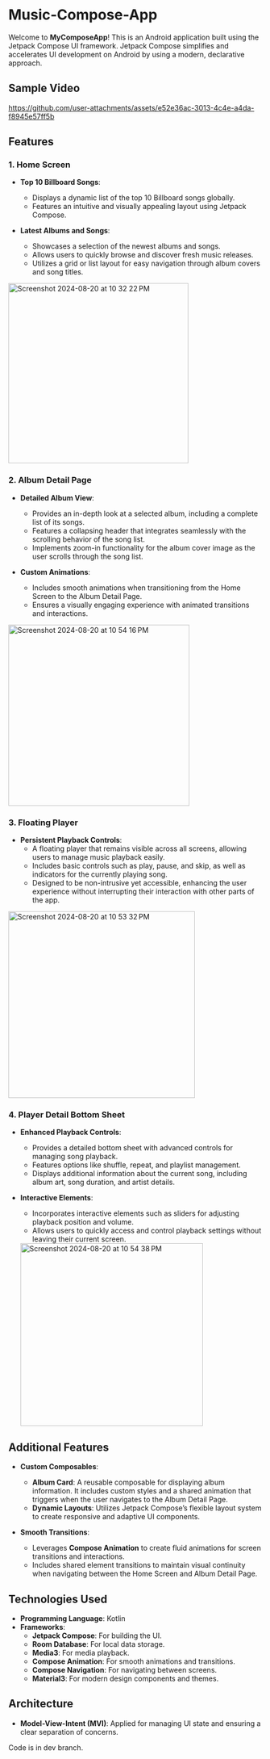 # Music-Compose-App

Welcome to **MyComposeApp**! This is an Android application built using the Jetpack Compose UI framework. Jetpack Compose simplifies and accelerates UI development on Android by using a modern, declarative approach.

## Sample Video

https://github.com/user-attachments/assets/e52e36ac-3013-4c4e-a4da-f8945e57ff5b

## Features

### 1. Home Screen

- **Top 10 Billboard Songs**: 
  - Displays a dynamic list of the top 10 Billboard songs globally. 
  - Features an intuitive and visually appealing layout using Jetpack Compose.

- **Latest Albums and Songs**: 
  - Showcases a selection of the newest albums and songs.
  - Allows users to quickly browse and discover fresh music releases.
  - Utilizes a grid or list layout for easy navigation through album covers and song titles.
  
 <img width="357" alt="Screenshot 2024-08-20 at 10 32 22 PM" src="https://github.com/user-attachments/assets/bd854ba6-f0ee-4452-8672-58f4eb734f8e">

### 2. Album Detail Page

- **Detailed Album View**:
  - Provides an in-depth look at a selected album, including a complete list of its songs.
  - Features a collapsing header that integrates seamlessly with the scrolling behavior of the song list.
  - Implements zoom-in functionality for the album cover image as the user scrolls through the song list.

- **Custom Animations**:
  - Includes smooth animations when transitioning from the Home Screen to the Album Detail Page.
  - Ensures a visually engaging experience with animated transitions and interactions.

<img width="359" alt="Screenshot 2024-08-20 at 10 54 16 PM" src="https://github.com/user-attachments/assets/0139fbc5-3349-41c8-9256-f1a5461e7135">

### 3. Floating Player

- **Persistent Playback Controls**:
  - A floating player that remains visible across all screens, allowing users to manage music playback easily.
  - Includes basic controls such as play, pause, and skip, as well as indicators for the currently playing song.
  - Designed to be non-intrusive yet accessible, enhancing the user experience without interrupting their interaction with other parts of the app.

 <img width="370" alt="Screenshot 2024-08-20 at 10 53 32 PM" src="https://github.com/user-attachments/assets/933239c2-a8c2-4e17-8e1f-52ac1414af6f">

### 4. Player Detail Bottom Sheet

- **Enhanced Playback Controls**:
  - Provides a detailed bottom sheet with advanced controls for managing song playback.
  - Features options like shuffle, repeat, and playlist management.
  - Displays additional information about the current song, including album art, song duration, and artist details.

- **Interactive Elements**:
  - Incorporates interactive elements such as sliders for adjusting playback position and volume.
  - Allows users to quickly access and control playback settings without leaving their current screen.

  <img width="362" alt="Screenshot 2024-08-20 at 10 54 38 PM" src="https://github.com/user-attachments/assets/6179e075-ba1a-457a-9679-33fb22085ac9">

## Additional Features

- **Custom Composables**:
  - **Album Card**: A reusable composable for displaying album information. It includes custom styles and a shared animation that triggers when the user navigates to the Album Detail Page.
  - **Dynamic Layouts**: Utilizes Jetpack Compose’s flexible layout system to create responsive and adaptive UI components.

- **Smooth Transitions**:
  - Leverages **Compose Animation** to create fluid animations for screen transitions and interactions.
  - Includes shared element transitions to maintain visual continuity when navigating between the Home Screen and Album Detail Page.
## Technologies Used

- **Programming Language**: Kotlin
- **Frameworks**:
  - **Jetpack Compose**: For building the UI.
  - **Room Database**: For local data storage.
  - **Media3**: For media playback.
  - **Compose Animation**: For smooth animations and transitions.
  - **Compose Navigation**: For navigating between screens.
  - **Material3**: For modern design components and themes.

## Architecture

- **Model-View-Intent (MVI)**: Applied for managing UI state and ensuring a clear separation of concerns.





Code is in dev branch.

